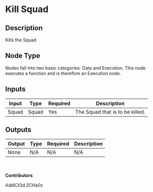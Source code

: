 # Kill Squad

## Description
Kills the Squad

## Node Type
Nodes fall into two basic categories: Data and Execution. This node executes a function and is therefore an Execution node.

## Inputs
| Input            | Type             | Required | Description												    |
|------------------|------------------|----------|--------------------------------------------------------------|
| Squad | Squad | Yes | The Squad that is to be killed. |

## Outputs
| Output            | Type             | Required | Description												    |
|------------------|------------------|----------|--------------------------------------------------------------|
| None | N/A | N/A | N/A |												     |

\
\
**Contributors**

AddiCt3d 2CHa0s
